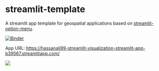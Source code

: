 # streamlit-template

A streamlit app template for geospatial applications based on [streamlit-option-menu](https://github.com/victoryhb/streamlit-option-menu).

[![Binder](https://mybinder.org/badge_logo.svg)](https://mybinder.org/v2/gh/giswqs/streamlit-template/master?urlpath=proxy/8501/)

App URL: <https://hassanali99-streamlit-visualization-streamlit-app-b39567.streamlitapp.com/>

![](https://i.imgur.com/xd64mCi.png)
